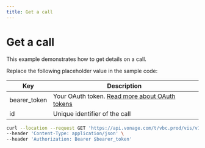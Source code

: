 ```yaml
---
title: Get a call
---
```


# Get a call

This example demonstrates how to get details on a call.

Replace the following placeholder value in the sample code:

| Key | Description |
| --- | ----------- |
| bearer_token      | Your OAuth token. [Read more about OAuth tokens](/concepts/guides/create-an-access-token) |
| id                | Unique identifier of the call |

``` bash
curl --location --request GET 'https://api.vonage.com/t/vbc.prod/vis/v1/self/calls/$id' \
--header 'Content-Type: application/json' \
--header 'Authorization: Bearer $bearer_token'
```
